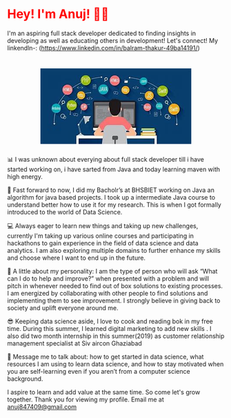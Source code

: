 <h1><font color="red">Hey! I'm Anuj! 👋🏻 </font></h1>

I'm an aspiring full stack developer dedicated to finding insights in developing as well as educating others in development! Let's connect! My linkendln-: (https://www.linkedin.com/in/balram-thakur-49ba14191/)

<h1 align="center">
<img src="https://github.com/anujkumarvats/Final-year-project/blob/main/OIP.jpeg">
</h1>

📊 I was unknown about everying about full stack developer till i have started working on, i have sarted from Java and today learning maven with high energy.

🔬 Fast forward to now, I did my Bacholr’s at BHSBIET working on Java an algorithm for java based projects. I took up a intermediate Java course to understand better how to use it for my research. This is when I got formally introduced to the world of Data Science.

💻 Always eager to learn new things and taking up new challenges, currently I'm taking up various online courses and participating in hackathons to gain experience in the field of data science and data analytics. I am also exploring multiple domains to further enhance my skills and choose where I want to end up in the future.

🙂 A little about my personality: I am the type of person who will ask “What can I do to help and improve?” when presented with a problem and will pitch in whenever needed to find out of box solutions to existing processes. I am energized by collaborating with other people to find solutions and implementing them to see improvement. I strongly believe in giving back to society and uplift everyone around me.

😎 Keeping data science aside, I love to cook and reading bok in my free time. During this summer, I learned digital marketing to add new skills . I also did two month internship in this summer(2019) as customer relationship management specialist at Siv aircon Ghaziabad

💬 Message me to talk about: how to get started in data science, what resources I am using to learn data science, and how to stay motivated when you are self-learning even if you aren’t from a computer science background.

I aspire to learn and add value at the same time. So come let's grow together. Thank you for viewing my profile. Email me at anuj847409@gmail.com
